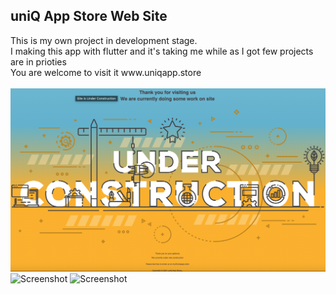 <!DOCTYPE html>
<html>
<head>
</head>
<body>

<h2>uniQ App Store Web Site</h2>

<div>
This is my own project in development stage.<br>
I making this app with flutter and it's taking me while as I got few projects are in prioties<br>
You are welcome to visit it www.uniqapp.store<br>
<br>
</div>
<img src="shot/1.png" alt="Screenshot">
<img src="shot/2.png" alt="Screenshot">
<img src="shot/3.png" alt="Screenshot">
</body>
</html>
